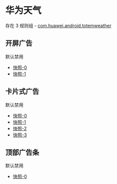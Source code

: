 # 华为天气

存在 3 规则组 - [com.huawei.android.totemweather](/src/apps/com.huawei.android.totemweather.ts)

## 开屏广告

默认禁用

- [快照-0](https://i.gkd.li/i/12928975)
- [快照-1](https://i.gkd.li/i/13226636)

## 卡片式广告

默认禁用

- [快照-0](https://i.gkd.li/i/13218197)
- [快照-1](https://i.gkd.li/i/13259434)
- [快照-2](https://i.gkd.li/i/13521221)
- [快照-3](https://i.gkd.li/i/13787501)

## 顶部广告条

默认禁用

- [快照-0](https://i.gkd.li/i/13800100)
